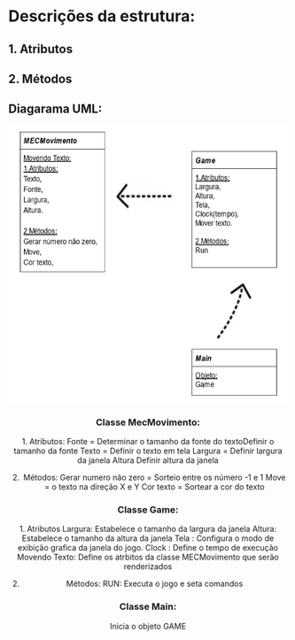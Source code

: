 <h1>Descrições da estrutura: </h1>
<h2>
1. Atributos </h2>
<h2>
2. Métodos 
</h2>

<h2>Diagarama UML: </h2>
<div align=center>

<img height="500em" src="./Imagens/Diagrama.PNG">

<h3>Classe MecMovimento:</h3>
<p>
1. Atributos:
Fonte = Determinar o tamanho da fonte do textoDefinir o tamanho da fonte
Texto = Definir o texto em tela
Largura = Definir largura da janela
Altura Definir altura da janela       

2. Métodos:
Gerar numero não zero = Sorteio entre os número -1 e 1
Move =  o texto na direção X e Y
Cor texto = Sortear a cor do texto
</p>

<h3>Classe Game: </h3>
<p>
1. Atributos
Largura: Estabelece o tamanho da largura da janela
Altura: Estabelece o tamanho da altura da janela
Tela : Configura o modo de exibição grafica da janela do jogo.
Clock : Define o tempo de execução
Movendo Texto: Define os atrbitos da classe MECMovimento que serão renderizados

2. Métodos:
RUN: Executa o jogo e seta comandos
</p>
<h3>Classe Main: </h3>
<p>
Inicia o objeto GAME
</p>